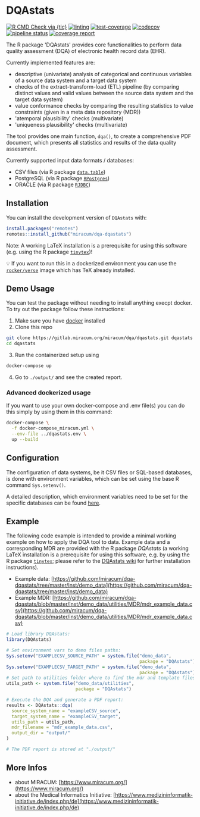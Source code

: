 # DQAstats

<!-- badges: start -->
[![R CMD Check via {tic}](https://github.com/miracum/dqa-dqastats/workflows/R%20CMD%20Check%20via%20{tic}/badge.svg?branch=master)](https://github.com/miracum/dqa-dqastats/actions)
[![linting](https://github.com/miracum/dqa-dqastats/workflows/lint/badge.svg?branch=master)](https://github.com/miracum/dqa-dqastats/actions)
[![test-coverage](https://github.com/miracum/dqa-dqastats/workflows/test-coverage/badge.svg?branch=master)](https://github.com/miracum/dqa-dqastats/actions)
[![codecov](https://codecov.io/gh/miracum/dqa-dqastats/branch/master/graph/badge.svg)](https://codecov.io/gh/miracum/dqa-dqastats)
[![pipeline status](https://gitlab.miracum.org/miracum/dqa/dqastats/badges/master/pipeline.svg)](https://gitlab.miracum.org/miracum/dqa/dqastats/commits/master)
[![coverage report](https://gitlab.miracum.org/miracum/dqa/dqastats/badges/master/coverage.svg)](https://gitlab.miracum.org/miracum/dqa/dqastats/commits/master)
<!-- badges: end -->

The R package 'DQAstats' provides core functionalities to perform data quality assessment (DQA) of electronic health record data (EHR).  

Currently implemented features are:  

* descriptive (univariate) analysis of categorical and continuous variables of a source data system and a target data system
* checks of the extract-transform-load (ETL) pipeline (by comparing distinct values and valid values between the source data system and the target data system)  
* value conformance checks by comparing the resulting statistics to value constraints (given in a meta data repository (MDR))  
* 'atemporal plausibility' checks (multivariate)  
* 'uniqueness plausibility' checks (multivariate)  

The tool provides one main function, `dqa()`, to create a comprehensive PDF document, which presents all statistics and results of the data quality assessment.

Currently supported input data formats / databases:  

* CSV files (via R package [`data.table`](https://cran.r-project.org/package=data.table))  
* PostgreSQL (via R package [`RPostgres`](https://cran.r-project.org/package=RPostgres))  
* ORACLE (via R package [`RJDBC`](https://cran.r-project.org/package=RJDBC))  

## Installation

You can install the development version of `DQAstats` with:

``` r
install.packages("remotes")
remotes::install_github("miracum/dqa-dqastats")
```

Note: A working LaTeX installation is a prerequisite for using this software (e.g. using the R package [`tinytex`](https://yihui.org/tinytex/))!

:bulb: If you want to run this in a dockerized environment you can use the [`rocker/verse`](https://hub.docker.com/r/rocker/verse/) image which has TeX already installed.

## Demo Usage

You can test the package without needing to install anything execpt docker. To try out the package follow these instructions:

1. Make sure you have [docker](https://docs.docker.com/get-docker/) installed
2. Clone this repo

  ```bash
  git clone https://gitlab.miracum.org/miracum/dqa/dqastats.git dqastats
  cd dqastats
  ```

3. Run the containerized setup using

  ```bash
  docker-compose up
  ```

4. Go to `./output/` and see the created report.

### Advanced dockerized usage

If you want to use your own docker-compose and .env file(s) you can do this simply by using them in this command:

```bash
docker-compose \
  -f docker-compose_miracum.yml \
  --env-file ../dqastats.env \
  up --build
```

## Configuration

The configuration of data systems, be it CSV files or SQL-based databases, is done with environment variables, which can be set using the base R command `Sys.setenv()`.

A detailed description, which environment variables need to be set for the specific databases can be found [here](https://github.com/miracum/misc-dizutils/blob/master/README.md).

## Example

The following code example is intended to provide a minimal working example on how to apply the DQA tool to data. Example data and a corresponding MDR are provided with the R package *DQAstats* (a working LaTeX installation is a prerequisite for using this software, e.g. by using the R package [`tinytex`](https://yihui.org/tinytex/); please refer to the [DQAstats wiki](https://github.com/miracum/dqa-dqastats/wiki/Installation) for further installation instructions).  

* Example data: [https://github.com/miracum/dqa-dqastats/tree/master/inst/demo_data](https://github.com/miracum/dqa-dqastats/tree/master/inst/demo_data)  
* Example MDR: [https://github.com/miracum/dqa-dqastats/blob/master/inst/demo_data/utilities/MDR/mdr_example_data.csv](https://github.com/miracum/dqa-dqastats/blob/master/inst/demo_data/utilities/MDR/mdr_example_data.csv)  

```r
# Load library DQAstats:
library(DQAstats)

# Set environment vars to demo files paths:
Sys.setenv("EXAMPLECSV_SOURCE_PATH" = system.file("demo_data",
                                                  package = "DQAstats"))
Sys.setenv("EXAMPLECSV_TARGET_PATH" = system.file("demo_data",
                                                  package = "DQAstats"))
# Set path to utilities folder where to find the mdr and template files:
utils_path <- system.file("demo_data/utilities",
                          package = "DQAstats")

# Execute the DQA and generate a PDF report:
results <- DQAstats::dqa(
  source_system_name = "exampleCSV_source",
  target_system_name = "exampleCSV_target",
  utils_path = utils_path,
  mdr_filename = "mdr_example_data.csv",
  output_dir = "output/"
)

# The PDF report is stored at "./output/"
```

## More Infos

* about MIRACUM: [https://www.miracum.org/](https://www.miracum.org/)
* about the Medical Informatics Initiative: [https://www.medizininformatik-initiative.de/index.php/de](https://www.medizininformatik-initiative.de/index.php/de)
